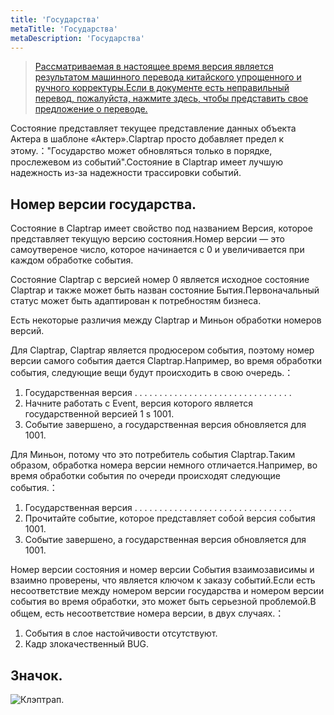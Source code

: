 ```yaml
---
title: 'Государства'
metaTitle: 'Государства'
metaDescription: 'Государства'
---
```


> [Рассматриваемая в настоящее время версия является результатом машинного перевода китайского упрощенного и ручного корректуры.Если в документе есть неправильный перевод, пожалуйста, нажмите здесь, чтобы представить свое предложение о переводе.](https://crwd.in/newbeclaptrap)

Состояние представляет текущее представление данных объекта Актера в шаблоне «Актер».Claptrap просто добавляет предел к этому.："Государство может обновляться только в порядке, прослежевом из событий".Состояние в Claptrap имеет лучшую надежность из-за надежности трассировки событий.

## Номер версии государства.

Состояние в Claptrap имеет свойство под названием Версия, которое представляет текущую версию состояния.Номер версии — это самоутвереное число, которое начинается с 0 и увеличивается при каждом обработке события.

Состояние Claptrap с версией номер 0 является исходное состояние Claptrap и также может быть назван состояние Бытия.Первоначальный статус может быть адаптирован к потребностям бизнеса.

Есть некоторые различия между Claptrap и Миньон обработки номеров версий.

Для Claptrap, Claptrap является продюсером события, поэтому номер версии самого события дается Claptrap.Например, во время обработки события, следующие вещи будут происходить в свою очередь.：

1. Государственная версия . . . . . . . . . . . . . . . . . . . . . . . . . . . . . . . .
2. Начните работать с Event, версия которого является государственной версией 1 s 1001.
3. Событие завершено, а государственная версия обновляется для 1001.

Для Миньон, потому что это потребитель события Claptrap.Таким образом, обработка номера версии немного отличается.Например, во время обработки события по очереди происходят следующие события.：

1. Государственная версия . . . . . . . . . . . . . . . . . . . . . . . . . . . . . . . .
2. Прочитайте событие, которое представляет собой версия события 1001.
3. Событие завершено, а государственная версия обновляется для 1001.

Номер версии состояния и номер версии События взаимозависимы и взаимно проверены, что является ключом к заказу событий.Если есть несоответствие между номером версии государства и номером версии события во время обработки, это может быть серьезной проблемой.В общем, есть несоответствие номера версии, в двух случаях.：

1. События в слое настойчивости отсутствуют.
2. Кадр злокачественный BUG.

## Значок.

![Клэптрап.](/images/claptrap_icons/state.svg)
